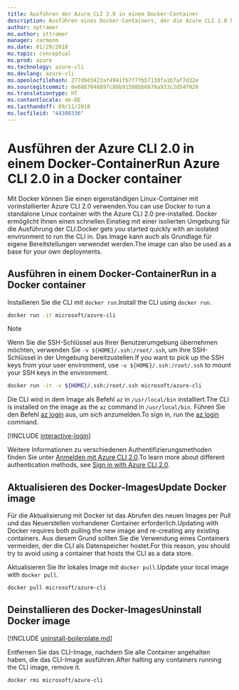 ```yaml
---
title: Ausführen der Azure CLI 2.0 in einem Docker-Container
description: Ausführen eines Docker-Containers, der die Azure CLI 2.0 hostet
author: sptramer
ms.author: sttramer
manager: carmonm
ms.date: 01/29/2018
ms.topic: conceptual
ms.prod: azure
ms.technology: azure-cli
ms.devlang: azure-cli
ms.openlocfilehash: 277d9d3423af4941fb7f7fb57130fa1b7af7d32e
ms.sourcegitcommit: 0e688704889fc88b91588bb6678a933c2d54f020
ms.translationtype: HT
ms.contentlocale: de-DE
ms.lasthandoff: 09/11/2018
ms.locfileid: "44388336"
---
```

# <a name="run-azure-cli-20-in-a-docker-container"></a><span data-ttu-id="eb0ab-103">Ausführen der Azure CLI 2.0 in einem Docker-Container</span><span class="sxs-lookup"><span data-stu-id="eb0ab-103">Run Azure CLI 2.0 in a Docker container</span></span>

<span data-ttu-id="eb0ab-104">Mit Docker können Sie einen eigenständigen Linux-Container mit vorinstallierter Azure CLI 2.0 verwenden.</span><span class="sxs-lookup"><span data-stu-id="eb0ab-104">You can use Docker to run a standalone Linux container with the Azure CLI 2.0 pre-installed.</span></span> <span data-ttu-id="eb0ab-105">Docker ermöglicht Ihnen einen schnellen Einstieg mit einer isolierten Umgebung für die Ausführung der CLI.</span><span class="sxs-lookup"><span data-stu-id="eb0ab-105">Docker gets you started quickly with an isolated environment to run the CLI in.</span></span> <span data-ttu-id="eb0ab-106">Das Image kann auch als Grundlage für eigene Bereitstellungen verwendet werden.</span><span class="sxs-lookup"><span data-stu-id="eb0ab-106">The image can also be used as a base for your own deployments.</span></span>

## <a name="run-in-a-docker-container"></a><span data-ttu-id="eb0ab-107">Ausführen in einem Docker-Container</span><span class="sxs-lookup"><span data-stu-id="eb0ab-107">Run in a Docker container</span></span>

<span data-ttu-id="eb0ab-108">Installieren Sie die CLI mit `docker run`.</span><span class="sxs-lookup"><span data-stu-id="eb0ab-108">Install the CLI using `docker run`.</span></span>

   ```bash
   docker run -it microsoft/azure-cli
   ```

> [!NOTE]
> <span data-ttu-id="eb0ab-109">Wenn Sie die SSH-Schlüssel aus Ihrer Benutzerumgebung übernehmen möchten, verwenden Sie `-v ${HOME}/.ssh:/root/.ssh`, um Ihre SSH-Schlüssel in der Umgebung bereitzustellen.</span><span class="sxs-lookup"><span data-stu-id="eb0ab-109">If you want to pick up the SSH keys from your user environment, use `-v ${HOME}/.ssh:/root/.ssh` to mount your SSH keys in the environment.</span></span>
>
> ```bash
> docker run -it -v ${HOME}/.ssh:/root/.ssh microsoft/azure-cli
> ```

<span data-ttu-id="eb0ab-110">Die CLI wird in dem Image als Befehl `az` in `/usr/local/bin` installiert.</span><span class="sxs-lookup"><span data-stu-id="eb0ab-110">The CLI is installed on the image as the `az` command in `/usr/local/bin`.</span></span> <span data-ttu-id="eb0ab-111">Führen Sie den Befehl [az login](/cli/azure/reference-index#az-login) aus, um sich anzumelden.</span><span class="sxs-lookup"><span data-stu-id="eb0ab-111">To sign in, run the [az login](/cli/azure/reference-index#az-login) command.</span></span>

[!INCLUDE [interactive-login](includes/interactive-login.md)]

<span data-ttu-id="eb0ab-112">Weitere Informationen zu verschiedenen Authentifizierungsmethoden finden Sie unter [Anmelden mit Azure CLI 2.0](authenticate-azure-cli.md).</span><span class="sxs-lookup"><span data-stu-id="eb0ab-112">To learn more about different authentication methods, see [Sign in with Azure CLI 2.0](authenticate-azure-cli.md).</span></span>

## <a name="update-docker-image"></a><span data-ttu-id="eb0ab-113">Aktualisieren des Docker-Images</span><span class="sxs-lookup"><span data-stu-id="eb0ab-113">Update Docker image</span></span>

<span data-ttu-id="eb0ab-114">Für die Aktualisierung mit Docker ist das Abrufen des neuen Images per Pull und das Neuerstellen vorhandener Container erforderlich.</span><span class="sxs-lookup"><span data-stu-id="eb0ab-114">Updating with Docker requires both pulling the new image and re-creating any existing containers.</span></span> <span data-ttu-id="eb0ab-115">Aus diesem Grund sollten Sie die Verwendung eines Containers vermeiden, der die CLI als Datenspeicher hostet.</span><span class="sxs-lookup"><span data-stu-id="eb0ab-115">For this reason, you should try to avoid using a container that hosts the CLI as a data store.</span></span>

<span data-ttu-id="eb0ab-116">Aktualisieren Sie Ihr lokales Image mit `docker pull`.</span><span class="sxs-lookup"><span data-stu-id="eb0ab-116">Update your local image with `docker pull`.</span></span>

```bash
docker pull microsoft/azure-cli
```

## <a name="uninstall-docker-image"></a><span data-ttu-id="eb0ab-117">Deinstallieren des Docker-Images</span><span class="sxs-lookup"><span data-stu-id="eb0ab-117">Uninstall Docker image</span></span>

[!INCLUDE [uninstall-boilerplate.md](includes/uninstall-boilerplate.md)]

<span data-ttu-id="eb0ab-118">Entfernen Sie das CLI-Image, nachdem Sie alle Container angehalten haben, die das CLI-Image ausführen.</span><span class="sxs-lookup"><span data-stu-id="eb0ab-118">After halting any containers running the CLI image, remove it.</span></span>

```bash
docker rmi microsoft/azure-cli
```
